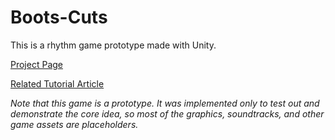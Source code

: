 # Boots-Cuts
This is a rhythm game prototype made with Unity.

[Project Page](http://shinerightstudio.com/boots-cuts/)

[Related Tutorial Article](http://shinerightstudio.com/posts/music-syncing-in-rhythm-games/)

*Note that this game is a prototype. It was implemented only to test out and demonstrate the core idea, so most of the graphics, soundtracks, and other game assets are placeholders.*
